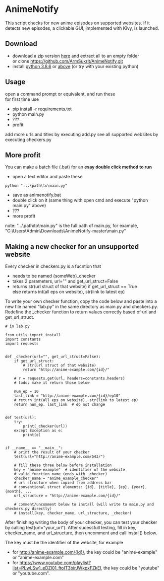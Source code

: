 # AnimeNotify
This script checks for new anime episodes on supported websites. If it detects new episodes, a clickable GUI, implemented with Kivy, is launched.

## Download
- download a zip version [here](https://github.com/ArmSukrit/AnimeNotify/archive/master.zip) and extract all to an empty folder  
or clone https://github.com/ArmSukrit/AnimeNotify.git
- install [python 3.8.6](https://www.python.org/downloads/release/python-386/) or [above](https://www.python.org/downloads/) (or try with your existing python)
## Usage
open a command prompt or equivalent, and run these  
for first time use
- pip install -r requirements.txt
- python main.py
- ???
- profit

add more urls and titles by executing add.py
see all supported websites by executing checkers.py

## More profit
You can make a batch file (.bat) for an **esay double click method to run**
- open a text editor and paste these
```
python "...\path\to\main.py"
```
- save as animenotify.bat
- double click on it (same thing with open cmd and execute "python main.py" above)
- ???
- more profit

note: "...\path\to\main.py" is the full path of main.py, for example, "C:\Users\Admin\Downloads\AnimeNotify-master\main.py"

## Making a new checker for an unsupported website
Every checker in checkers.py is a fucntion that 
- needs to be named {someWeb}_checker
- takes 2 parameters, url="" and get_url_struct=False
- returns str(url struct of that website) if get_url_struct == True  
else returns int(all eps on website), str(link to latest ep)

To write your own checker function, copy the code below and paste into a new file named "lab.py" in the same directory as main.py and checkers.py.  
Redefine the _checker function to return values correctly based of url and get_url_struct.
```
# in lab.py

from utils import install
import constants
import requests


def _checker(url="", get_url_struct=False):
    if get_url_struct:
        # str(url struct of that website)
        return "http://anime-example.com/{id}/"

    # r = requests.get(url, headers=constants.headers)
    # todo: make it return those below

    num_ep = 10
    last_link = "http://anime-example.com/{id}/ep10"
    # return int(all eps on website), str(link to latest ep)
    return num_ep, last_link  # do not change


def test(url):
    try:
        print(_checker(url))
    except Exception as e:
        print(e)


if __name__ == "__main__":
    # print the result of your checker
    test(url="http://anime-example.com/543/")

    # fill these three below before installation
    key = "anime-example"  # identifier of the website
    # valid function name (ends with _checker)
    checker_name = "anime_example_checker"
    # url structure when copied from address bar
    # conventional struct elements: {id}, {title}, {ep}, {year}, {month}, ...
    url_structure = "http://anime-example.com/{id}/"

    # comment/uncomment below to install (will write to main.py and checkers.py directly)
    # install(key, checker_name, url_structure, _checker)

```
After finishing writing the body of your checker, you can test your checker by calling test(url="your_url"). After sucessfull testing, fill in key, checker_name, and url_structure, then uncomment and call install() below.

The key must be the identifier of the website, for example
- for http://anime-example.com/{id}/, the key could be "anime-example" or "anime-example.com"
- for https://www.youtube.com/playlist?list=PLwLSw1_eDZl01_ftoIT3birJWkpxFZkEl, the key could be "youtube" or "youtube.com".
